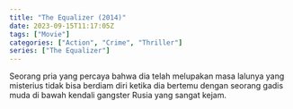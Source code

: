 ```yaml
---
title: "The Equalizer (2014)"
date: 2023-09-15T11:17:05Z
tags: ["Movie"]
categories: ["Action", "Crime", "Thriller"]
series: ["The Equalizer"]
---
```


Seorang pria yang percaya bahwa dia telah melupakan masa lalunya yang misterius tidak bisa berdiam diri ketika dia bertemu dengan seorang gadis muda di bawah kendali gangster Rusia yang sangat kejam.

  <mux-player stream-type="on-demand"
  src="https://kp3d-my.sharepoint.com/personal/ryoo_kp3d_onmicrosoft_com/_layouts/15/download.aspx?share=EfrwenYZQVVOpo0CY8yFN2gB_VeZ1h48ikD7d9l-39SnIQ" metadata-video-title="The Equalizer (2014)" prefer-playback="mse" controls>
  </mux-player>
  
  
  <script src="https://cdn.jsdelivr.net/npm/@mux/mux-player"></script>
  
   <script id="pwo8a14AXn66aPgirzBreuFPOJMOrA6P01pIfyJPB8FA" type="application/ld+json">
 {
  "@context": "https://schema.org/",
  "@type": "VideoObject",
  "name": "The Equalizer (2014)",
  "contentUrl": "https://stream.mux.com/pwo8a14AXn66aPgirzBreuFPOJMOrA6P01pIfyJPB8FA.m3u8",
  "thumbnailUrl": "https://www.themoviedb.org/t/p/original/vDJE7JPnPc6fJBMBXdSltYM6yL6.jpg?width=314&fit_mode=preserve&time=25",
  "uploadDate": "2023-09-15T11:17:05Z",
}

</script>